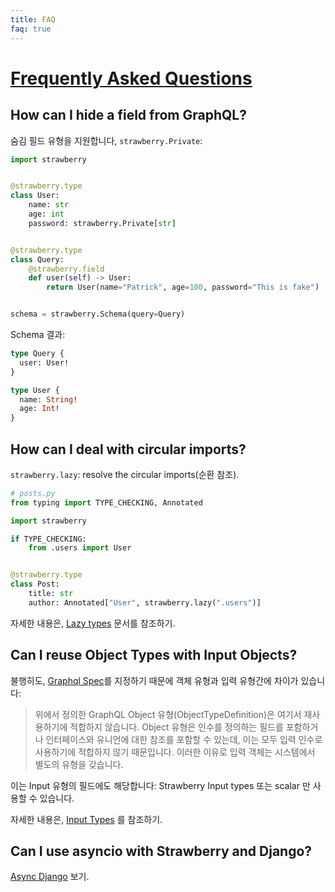 ```yaml
---
title: FAQ
faq: true
---
```


# [Frequently Asked Questions](https://strawberry.rocks/docs/faq)

## How can I hide a field from GraphQL?

숨김 필드 유형을 지원합니다, `strawberry.Private`:

```python
import strawberry


@strawberry.type
class User:
    name: str
    age: int
    password: strawberry.Private[str]


@strawberry.type
class Query:
    @strawberry.field
    def user(self) -> User:
        return User(name="Patrick", age=100, password="This is fake")


schema = strawberry.Schema(query=Query)
```

Schema 결과:

```graphql
type Query {
  user: User!
}

type User {
  name: String!
  age: Int!
}
```

## How can I deal with circular imports?

`strawberry.lazy`: resolve the circular imports(순환 참조).

```python
# posts.py
from typing import TYPE_CHECKING, Annotated

import strawberry

if TYPE_CHECKING:
    from .users import User


@strawberry.type
class Post:
    title: str
    author: Annotated["User", strawberry.lazy(".users")]
```

자세한 내용은, [Lazy types](./types/lazy.md) 문서를 참조하기.

## Can I reuse Object Types with Input Objects?

불행히도, [Graphql Spec](https://spec.graphql.org/june2018/#sec-input-objects)를 지정하기 때문에 객체 유형과 입력 유형간에 차이가 있습니다:

> 위에서 정의한 GraphQL Object 유형(ObjectTypeDefinition)은 여기서 재사용하기에 적합하지 않습니다. Object 유형은 인수를 정의하는 필드를 포함하거나 인터페이스와 유니언에 대한 참조를 포함할 수 있는데, 이는 모두 입력 인수로 사용하기에 적합하지 않기 때문입니다. 이러한 이유로 입력 객체는 시스템에서 별도의 유형을 갖습니다.

이는 Input 유형의 필드에도 해당합니다: Strawberry Input types 또는 scalar 만 사용할 수 있습니다.

자세한 내용은, [Input Types](./types/input-types.md) 를 참조하기.

## Can I use asyncio with Strawberry and Django?

[Async Django](./integrations/django.md#async-django) 보기.
